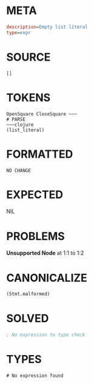 # META
~~~ini
description=Empty list literal
type=expr
~~~
# SOURCE
~~~roc
[]
~~~
# TOKENS
~~~text
OpenSquare CloseSquare ~~~
# PARSE
~~~clojure
(list_literal)
~~~
# FORMATTED
~~~roc
NO CHANGE
~~~
# EXPECTED
NIL
# PROBLEMS
**Unsupported Node**
at 1:1 to 1:2

# CANONICALIZE
~~~clojure
(Stmt.malformed)
~~~
# SOLVED
~~~clojure
; No expression to type check
~~~
# TYPES
~~~roc
# No expression found
~~~
